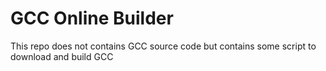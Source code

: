 
# GCC Online Builder

This repo does not contains GCC source code but contains some script to download and build GCC
